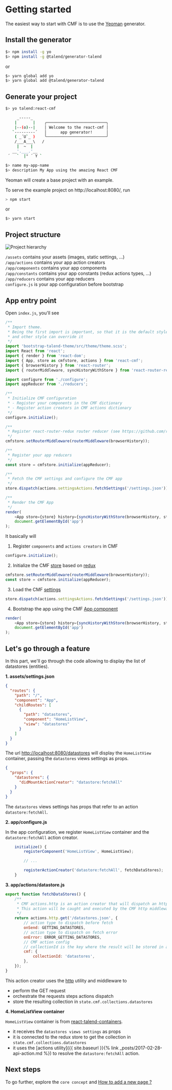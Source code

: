 # Getting started

The easiest way to start with CMF is to use the [Yeoman](http://yeoman.io/) generator.

## Install the generator

```bash
$> npm install -g yo
$> npm install -g @talend/generator-talend
```
or 
```bash
$> yarn global add yo
$> yarn global add @talend/generator-talend
```

## Generate your project

```bash
$> yo talend:react-cmf

     _-----_
    |       |    ╭──────────────────────────╮
    |--(o)--|    │ Welcome to the react-cmf │
   `---------´   │      app generator!      │
    ( _´U`_ )    ╰──────────────────────────╯
    /___A___\   /
     |  ~  |
   __'.___.'__
 ´   `  |° ´ Y `

$> name my-app-name
$> description My App using the amazing React CMF
```

Yeoman will create a base project with an example.

To serve the example project on http://localhost:8080/, run

```bash
> npm start
```
or
```bash
$> yarn start
```

## Project structure

![Project hierarchy](../assets/Getting-started-hierarchy.png)

`/assets` contains your assets (images, static settings, ...)<br>
`/app/actions` contains your app action creators<br>
`/app/components` contains your app components<br>
`/app/constants` contains your app constants (redux actions types, ...)<br>
`/app/reducers` contains your app reducers<br>
`configure.js` is your app configuration before bootstrap<br>

## App entry point

Open `index.js`, you'll see

```javascript
/**
 * Import theme.
 * Being the first import is important, so that it is the default style
 * and other style can override it
 */
import 'bootstrap-talend-theme/src/theme/theme.scss';
import React from 'react';
import { render } from 'react-dom';
import { App, store as cmfstore, actions } from 'react-cmf';
import { browserHistory } from 'react-router';
import { routerMiddleware, syncHistoryWithStore } from 'react-router-redux';

import configure from './configure';
import appReducer from './reducers';

/**
 * Initialize CMF configuration
 * - Register your components in the CMF dictionary
 * - Register action creators in CMF actions dictionary
 */
configure.initialize();

/**
 * Register react-router-redux router reducer (see https://github.com/reactjs/react-router-redux)
 */
cmfstore.setRouterMiddleware(routerMiddleware(browserHistory));

/**
 * Register your app reducers
 */
const store = cmfstore.initialize(appReducer);

/**
 * Fetch the CMF settings and configure the CMF app
 */
store.dispatch(actions.settingsActions.fetchSettings('/settings.json'));

/**
 * Render the CMF App
 */
render(
	<App store={store} history={syncHistoryWithStore(browserHistory, store)} />,
	document.getElementById('app')
);
```

It basically will
1. Register `components` and `actions creators` in CMF

```javascript
configure.initialize();
```

2. Initialize the CMF [store](../src/store.md) based on [redux](http://redux.js.org/)

```javascript
cmfstore.setRouterMiddleware(routerMiddleware(browserHistory));
const store = cmfstore.initialize(appReducer);
```

3. Load the CMF [settings](../src/settings.md)
```javascript
store.dispatch(actions.settingsActions.fetchSettings('/settings.json'));
```

4. Bootstrap the app using the CMF [App component](../src/App.md)

```javascript
render(
	<App store={store} history={syncHistoryWithStore(browserHistory, store)} />,
	document.getElementById('app')
);
```

## Let's go through a feature

In this part, we'll go through the code allowing to display the list of datastores (entities).

**1. assets/settings.json**
```json
{
  "routes": {
    "path": "/",
    "component": "App",
    "childRoutes": [
      {
        "path": "datastores",
        "component": "HomeListView",
        "view": "datastores"
      }
    ]
  }
}
```

The url [http://localhost:8080/datastores](http://localhost:8080/datastores) will display the `HomeListView` container, passing the `datastores` views settings as props.

```json
{
  "props": {
    "datastores": {
      "didMountActionCreator": "datastore:fetchAll"
    }
  }
}
```

The `datastores` views settings has props that refer to an action `datastore:fetchAll`.

**2. app/configure.js**

In the app configuration, we register `HomeListView` container and the `datastore:fetchAll` action creator.

```javascript
	initialize() {
		registerComponent('HomeListView', HomeListView);

		// ...

		registerActionCreator('datastore:fetchAll', fetchDataStores);
	}
```

**3. app/actions/datastore.js**

```javascript
export function fetchDataStores() {
	/**
	 * CMF actions.http is an action creator that will dispatch an http action.
	 * This action will be caught and executed by the CMF http middleware
	 */
	return actions.http.get('/datastores.json', {
		// action type to dispatch before fetch
		onSend: GETTING_DATASTORES,
		// action type to dispatch on fetch error
		onError: ERROR_GETTING_DATASTORES,
		// CMF action config
		// collectionId is the key where the result will be stored in app state
		cmf: {
			collectionId: 'datastores',
		},
	});
}
```

This action creator uses the [http](../src/middlewares/http/index.md) utility and middleware to
* perform the GET request
* orchestrate the requests steps actions dispatch
* store the resulting collection in `state.cmf.collections.datastores`

**4. HomeListView container**

`HomeListView` container is from [react-talend-containers](https://github.com/Talend/ui/tree/master/packages/containers).
* it receives the `datastores views settings` as props
* it is connected to the redux store to get the collection in `state.cmf.collections.datastores`
* it uses the [actions utility]({{ site.baseurl }}{% link _posts/2017-02-28-api-action.md %}) to resolve the `datastore:fetchAll` action.

## Next steps

To go further, explore the `core concept` and [How to add a new page ?](how-to-add-a-new-page.md)
